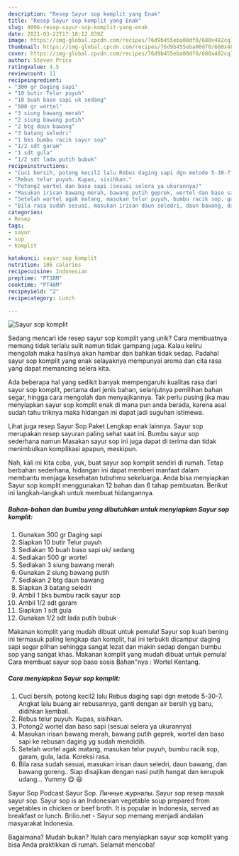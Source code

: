 ```yaml
---
description: "Resep Sayur sop komplit yang Enak"
title: "Resep Sayur sop komplit yang Enak"
slug: 4096-resep-sayur-sop-komplit-yang-enak
date: 2021-03-22T17:18:12.839Z
image: https://img-global.cpcdn.com/recipes/76d9b455eba00df0/680x482cq70/sayur-sop-komplit-foto-resep-utama.jpg
thumbnail: https://img-global.cpcdn.com/recipes/76d9b455eba00df0/680x482cq70/sayur-sop-komplit-foto-resep-utama.jpg
cover: https://img-global.cpcdn.com/recipes/76d9b455eba00df0/680x482cq70/sayur-sop-komplit-foto-resep-utama.jpg
author: Steven Price
ratingvalue: 4.5
reviewcount: 11
recipeingredient:
- "300 gr Daging sapi"
- "10 butir Telur puyuh"
- "10 buah baso sapi uk sedang"
- "500 gr wortel"
- "3 siung bawang merah"
- "2 siung bawang putih"
- "2 btg daun bawang"
- "3 batang seledri"
- "1 bks bumbu racik sayur sop"
- "1/2 sdt garam"
- "1 sdt gula"
- "1/2 sdt lada putih bubuk"
recipeinstructions:
- "Cuci bersih, potong kecil2 lalu Rebus daging sapi dgn metode 5-30-7. Angkat lalu buang air rebusannya, ganti dengan air bersih yg baru, didihkan kembali."
- "Rebus telur puyuh. Kupas, sisihkan."
- "Potong2 wortel dan baso sapi (sesuai selera ya ukurannya)"
- "Masukan irisan bawang merah, bawang putih geprek, wortel dan baso sapi ke rebusan daging yg sudah mendidih."
- "Setelah wortel agak matang, masukan telur puyuh, bumbu racik sop, garam, gula, lada. Koreksi rasa."
- "Bila rasa sudah sesuai, masukan irisan daun seledri, daun bawang, dan bawang goreng.. Siap disajikan dengan nasi putih hangat dan kerupuk udang... Yummy 😋 😃"
categories:
- Resep
tags:
- sayur
- sop
- komplit

katakunci: sayur sop komplit 
nutrition: 106 calories
recipecuisine: Indonesian
preptime: "PT38M"
cooktime: "PT40M"
recipeyield: "2"
recipecategory: Lunch

---
```



![Sayur sop komplit](https://img-global.cpcdn.com/recipes/76d9b455eba00df0/680x482cq70/sayur-sop-komplit-foto-resep-utama.jpg)

Sedang mencari ide resep sayur sop komplit yang unik? Cara membuatnya memang tidak terlalu sulit namun tidak gampang juga. Kalau keliru mengolah maka hasilnya akan hambar dan bahkan tidak sedap. Padahal sayur sop komplit yang enak selayaknya mempunyai aroma dan cita rasa yang dapat memancing selera kita.

Ada beberapa hal yang sedikit banyak mempengaruhi kualitas rasa dari sayur sop komplit, pertama dari jenis bahan, selanjutnya pemilihan bahan segar, hingga cara mengolah dan menyajikannya. Tak perlu pusing jika mau menyiapkan sayur sop komplit enak di mana pun anda berada, karena asal sudah tahu triknya maka hidangan ini dapat jadi suguhan istimewa.

Lihat juga resep Sayur Sop Paket Lengkap enak lainnya. Sayur sop merupakan resep sayuran paling sehat saat ini. Bumbu sayur sop sederhana namun Masakan sayur sop ini juga dapat di terima dan tidak menimbulkan komplikasi apapun, meskipun.


Nah, kali ini kita coba, yuk, buat sayur sop komplit sendiri di rumah. Tetap berbahan sederhana, hidangan ini dapat memberi manfaat dalam membantu menjaga kesehatan tubuhmu sekeluarga. Anda bisa menyiapkan Sayur sop komplit menggunakan 12 bahan dan 6 tahap pembuatan. Berikut ini langkah-langkah untuk membuat hidangannya.

<!--inarticleads1-->

##### Bahan-bahan dan bumbu yang dibutuhkan untuk menyiapkan Sayur sop komplit:

1. Gunakan 300 gr Daging sapi
1. Siapkan 10 butir Telur puyuh
1. Sediakan 10 buah baso sapi uk/ sedang
1. Sediakan 500 gr wortel
1. Sediakan 3 siung bawang merah
1. Gunakan 2 siung bawang putih
1. Sediakan 2 btg daun bawang
1. Siapkan 3 batang seledri
1. Ambil 1 bks bumbu racik sayur sop
1. Ambil 1/2 sdt garam
1. Siapkan 1 sdt gula
1. Gunakan 1/2 sdt lada putih bubuk


Makanan komplit yang mudah dibuat untuk pemula! Sayur sop kuah bening ini termasuk paling lengkap dan komplit, hal ini terbukti dicampur daging sapi segar plihan sehingga sangat lezat dan makin sedap dengan bumbu sop yang sangat khas. Makanan komplit yang mudah dibuat untuk pemula! Cara membuat sayur sop baso sosis Bahan&#34;nya : Wortel Kentang. 

<!--inarticleads2-->

##### Cara menyiapkan Sayur sop komplit:

1. Cuci bersih, potong kecil2 lalu Rebus daging sapi dgn metode 5-30-7. Angkat lalu buang air rebusannya, ganti dengan air bersih yg baru, didihkan kembali.
1. Rebus telur puyuh. Kupas, sisihkan.
1. Potong2 wortel dan baso sapi (sesuai selera ya ukurannya)
1. Masukan irisan bawang merah, bawang putih geprek, wortel dan baso sapi ke rebusan daging yg sudah mendidih.
1. Setelah wortel agak matang, masukan telur puyuh, bumbu racik sop, garam, gula, lada. Koreksi rasa.
1. Bila rasa sudah sesuai, masukan irisan daun seledri, daun bawang, dan bawang goreng.. Siap disajikan dengan nasi putih hangat dan kerupuk udang... Yummy 😋 😃


Sayur Sop Podcast Sayur Sop. Личные журналы. Sayur sop resep masak sayur sop. Sayur sop is an Indonesian vegetable soup prepared from vegetables in chicken or beef broth. It is popular in Indonesia, served as breakfast or lunch. Brilio.net - Sayur sop memang menjadi andalan masyarakat Indonesia. 

Bagaimana? Mudah bukan? Itulah cara menyiapkan sayur sop komplit yang bisa Anda praktikkan di rumah. Selamat mencoba!
